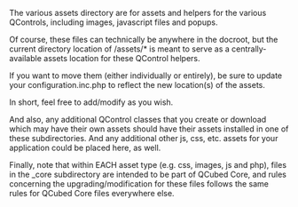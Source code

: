 The various assets directory are for assets and helpers for the various
QControls, including images, javascript files and popups.

Of course, these files can technically be anywhere in the docroot,
but the current directory location of /assets/* is meant to serve
as a centrally-available assets location for these QControl helpers.

If you want to move them (either individually or entirely),
be sure to update your configuration.inc.php to reflect the new
location(s) of the assets.

In short, feel free to add/modify as you wish.

And also, any additional QControl classes that you create or download which
may have their own assets should have their assets installed in one of these
subdirectories.  And any additional other js, css, etc. assets for your
application could be placed here, as well.

Finally, note that within EACH asset type (e.g. css, images, js and php),
files in the _core subdirectory are intended to be part of QCubed Core,
and rules concerning the upgrading/modification for these files follows
the same rules for QCubed Core files everywhere else.
